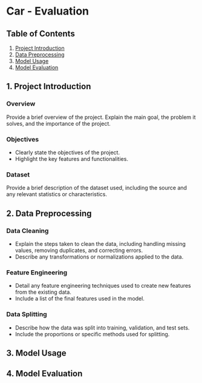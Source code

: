 # Car - Evaluation

## Table of Contents
1. [Project Introduction](#1-project-introduction)
2. [Data Preprocessing](#data-preprocessing)
3. [Model Usage](#model-usage)
4. [Model Evaluation](#model-evaluation)

## 1. Project Introduction

### Overview
Provide a brief overview of the project. Explain the main goal, the problem it solves, and the importance of the project. 

### Objectives
- Clearly state the objectives of the project.
- Highlight the key features and functionalities.

### Dataset
Provide a brief description of the dataset used, including the source and any relevant statistics or characteristics.

## 2. Data Preprocessing

### Data Cleaning
- Explain the steps taken to clean the data, including handling missing values, removing duplicates, and correcting errors.
- Describe any transformations or normalizations applied to the data.

### Feature Engineering
- Detail any feature engineering techniques used to create new features from the existing data.
- Include a list of the final features used in the model.

### Data Splitting
- Describe how the data was split into training, validation, and test sets.
- Include the proportions or specific methods used for splitting.


## 3. Model Usage

## 4. Model Evaluation

